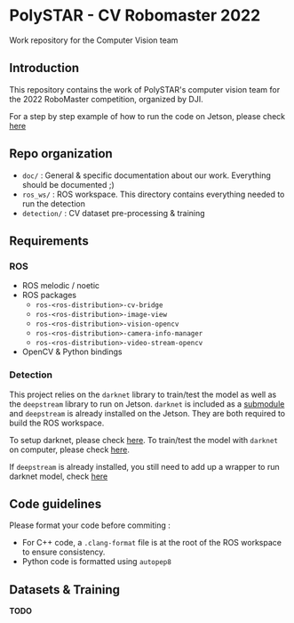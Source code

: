 # PolySTAR - CV Robomaster 2022

Work repository for the Computer Vision team

## Introduction

This repository contains the work of PolySTAR's computer vision team for the 2022 RoboMaster
competition, organized by DJI.

For a step by step example of how to run the code on Jetson, please check [here](https://github.com/PolySTAR-mtl/robomaster-2022-cv/blob/main/doc/pipeline_on_jetson_from_scratch.md)

## Repo organization

- `doc/` : General & specific documentation about our work. Everything should be documented ;)
- `ros_ws/` : ROS workspace. This directory contains everything needed to run the detection
- `detection/` : CV dataset pre-processing & training

## Requirements

### ROS

- ROS melodic / noetic
- ROS packages
  - `ros-<ros-distribution>-cv-bridge`
  - `ros-<ros-distribution>-image-view`
  - `ros-<ros-distribution>-vision-opencv`
  - `ros-<ros-distribution>-camera-info-manager`
  - `ros-<ros-distribution>-video-stream-opencv`
- OpenCV & Python bindings

### Detection

This project relies on the `darknet` library to train/test the model as well as the `deepstream` library to run on Jetson.
`darknet` is included as a [submodule](https://github.com/PolySTAR-mtl/robomaster-2022-cv/blob/main/detection/README.md#small-note-on-submodules) and `deepstream` is already installed on the Jetson. They are both required
to build the ROS workspace. 

To setup darknet, please check [here](https://github.com/PolySTAR-mtl/robomaster-2022-cv/blob/main/detection/README.md#setting-up-darknet-environment). To train/test the model with `darknet` on computer, please check [here](https://github.com/PolySTAR-mtl/robomaster-2022-cv/blob/main/detection/README.md#preparing-for-training-the-model). 

If `deepstream` is already installed, you still need to add up a wrapper to run darknet model, check [here](https://github.com/PolySTAR-mtl/robomaster-2022-cv/blob/main/detection/README.md#deployment-on-jetson)

## Code guidelines

Please format your code before commiting :

- For C++ code, a `.clang-format` file is at the root of the ROS workspace to ensure consistency.
- Python code is formatted using `autopep8`

## Datasets & Training

**TODO**
